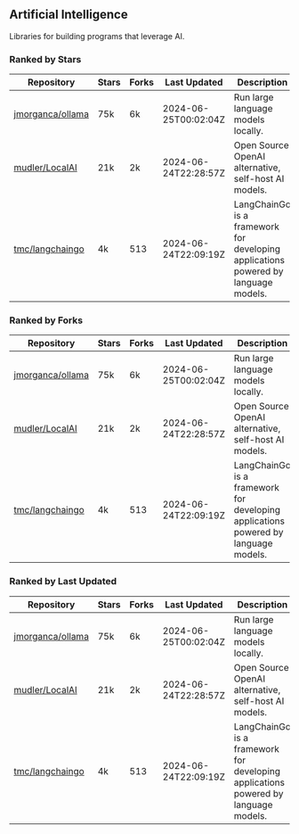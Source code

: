## Artificial Intelligence

Libraries for building programs that leverage AI.

### Ranked by Stars

| Repository | Stars | Forks | Last Updated | Description | 
|------------|-------|-------|--------------|-------------|
| [jmorganca/ollama](https://github.com/jmorganca/ollama) | 75k | 6k | 2024-06-25T00:02:04Z |  Run large language models locally. |
| [mudler/LocalAI](https://github.com/mudler/LocalAI) | 21k | 2k | 2024-06-24T22:28:57Z |  Open Source OpenAI alternative, self-host AI models. |
| [tmc/langchaingo](https://github.com/tmc/langchaingo) | 4k | 513 | 2024-06-24T22:09:19Z |  LangChainGo is a framework for developing applications powered by language models. |

### Ranked by Forks

| Repository | Stars | Forks | Last Updated | Description | 
|------------|-------|-------|--------------|-------------|
| [jmorganca/ollama](https://github.com/jmorganca/ollama) | 75k | 6k | 2024-06-25T00:02:04Z |  Run large language models locally. |
| [mudler/LocalAI](https://github.com/mudler/LocalAI) | 21k | 2k | 2024-06-24T22:28:57Z |  Open Source OpenAI alternative, self-host AI models. |
| [tmc/langchaingo](https://github.com/tmc/langchaingo) | 4k | 513 | 2024-06-24T22:09:19Z |  LangChainGo is a framework for developing applications powered by language models. |

### Ranked by Last Updated

| Repository | Stars | Forks | Last Updated | Description | 
|------------|-------|-------|--------------|-------------|
| [jmorganca/ollama](https://github.com/jmorganca/ollama) | 75k | 6k | 2024-06-25T00:02:04Z |  Run large language models locally. |
| [mudler/LocalAI](https://github.com/mudler/LocalAI) | 21k | 2k | 2024-06-24T22:28:57Z |  Open Source OpenAI alternative, self-host AI models. |
| [tmc/langchaingo](https://github.com/tmc/langchaingo) | 4k | 513 | 2024-06-24T22:09:19Z |  LangChainGo is a framework for developing applications powered by language models. |

